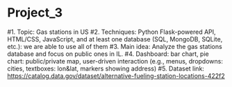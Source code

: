 # Project_3
#1. Topic: Gas stations in US
#2. Techniques: Python Flask-powered API, HTML/CSS, JavaScript, and at least one database (SQL, MongoDB, SQLite, etc.): we are able to use all of them
#3. Main idea: Analyze the gas stations database and focus on public ones in IL.
#4. Dashboard: bar chart, pie chart: public/private map, user-driven interaction (e.g., menus, dropdowns: cities, textboxes: lon&lat, markers showing address)
#5. Dataset link: https://catalog.data.gov/dataset/alternative-fueling-station-locations-422f2
